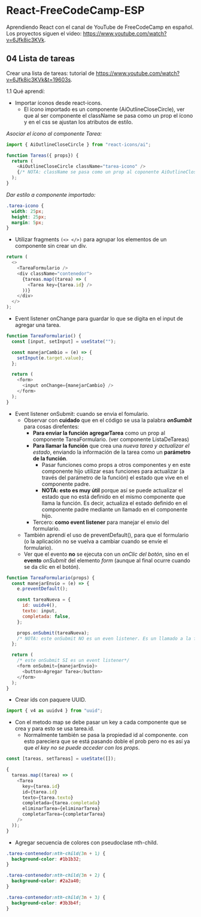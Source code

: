 # React-FreeCodeCamp-ESP

Aprendiendo React con el canal de YouTube de FreeCodeCamp en español. Los proyectos siguen el video: https://www.youtube.com/watch?v=6Jfk8ic3KVk.

## 04 Lista de tareas

Crear una lista de tareas: tutorial de https://www.youtube.com/watch?v=6Jfk8ic3KVk&t=19603s.

1.1 Qué aprendí:

- Importar íconos desde react-icons.
  - El ícono importado es un componente (AiOutlineCloseCircle), ver que al ser componente el className se pasa como un prop el ícono y en el css se ajustan los atributos de estilo.

_Asociar el ícono al componente Tarea:_

```js
import { AiOutlineCloseCircle } from "react-icons/ai";

function Tareas({ props}) {
  return (
    <AiOutlineCloseCircle className="tarea-icono" />
    {/* NOTA: className se pasa como un prop al coponente AiOutlineCloseCircle*/}
  );
}
```

_Dar estilo a componente importado:_

```css
.tarea-icono {
  width: 25px;
  height: 25px;
  margin: 5px;
}
```

- Utilizar fragments <code>(<> </>)</code> para agrupar los elementos de un componente sin crear un div.

```js
return (
  <>
    <TareaFormulario />
    <div className="contenedor">
      {tareas.map((tarea) => (
        <Tarea key={tarea.id} />
      ))}
    </div>
  </>
);
```

- Event listener onChange para guardar lo que se digita en el input de agregar una tarea.

```js
function TareaFormulario() {
  const [input, setInput] = useState("");

  const manejarCambio = (e) => {
    setInput(e.target.value);
  };

  return (
    <form>
      <input onChange={manejarCambio} />
    </form>
  );
}
```

- Event listener onSubmit: cuando se envia el fomulario.
  - Observar con **cuidado** que en el código se usa la palabra _**onSumbit**_ para cosas direfentes:
    - **Para enviar la función agregarTarea** como un prop al componente TareaFormulario. (ver componente ListaDeTareas)
    - **Para llamar la función** que crea una _nueva tarea y actualizar el estado_, enviando la información de la tarea como un **parámetro de la función**.
      - Pasar funciones como props a otros componentes y en este componente hijo utilizar esas funciones para actualizar (a través del parámetro de la función) el estado que vive en el componente padre.
      - **NOTA: esto es muy útil** porque así se puede actualizar el estado que no está definido en el mismo componente que llama la función. Es decir, actualiza el estado definido en el componente padre mediante un llamado en el componente hijo.
    - Tercero: **como event listener** para manejar el envio del formulario.
  - También aprendí el uso de preventDefault(), para que el formulario (o la aplicación no se vuelva a cambiar cuando se envíe el formulario).
  - Ver que el evento **no** se ejecuta con un _onClic del botón_, sino en el **evento** _onSubmit_ del elemento _form_ (aunque al final ocurre cuando se da clic en el botón).

```js
function TareaFormulario(props) {
  const manejarEnvio = (e) => {
    e.preventDefault();

    const tareaNueva = {
      id: uuidv4(),
      texto: input,
      completada: false,
    };

    props.onSubmit(tareaNueva);
    /* NOTA: este onSubmit NO es un even listener. Es un llamado a la función agregarTarea*/
  };

  return (
    /* este onSubmit SI es un event listener*/
    <form onSubmit={manejarEnvio}>
      <button>Agregar Tarea</button>
    </form>
  );
}
```

- Crear ids con paquere UUID.

```js
import { v4 as uuidv4 } from "uuid";
```

- Con el metodo map se debe pasar un key a cada componente que se crea y para esto se usa tarea.id.
  - Normalmente también se pasa la propiedad id al componente. con esto pareciera que se está pasando doble el prob pero no es así ya que _el key no se puede acceder con los props_.

```js
const [tareas, setTareas] = useState([]);

{
  tareas.map((tarea) => (
    <Tarea
      key={tarea.id}
      id={tarea.id}
      texto={tarea.texto}
      completada={tarea.completada}
      eliminarTarea={eliminarTarea}
      completarTarea={completarTarea}
    />
  ));
}
```

- Agregar secuencia de colores con pseudoclase nth-child.

```css
.tarea-contenedor:nth-child(3n + 1) {
  background-color: #1b1b32;
}

.tarea-contenedor:nth-child(3n + 2) {
  background-color: #2a2a40;
}

.tarea-contenedor:nth-child(3n + 3) {
  background-color: #3b3b4f;
}
```
